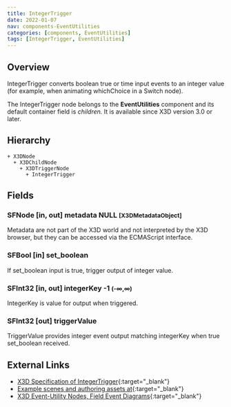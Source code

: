 ```yaml
---
title: IntegerTrigger
date: 2022-01-07
nav: components-EventUtilities
categories: [components, EventUtilities]
tags: [IntegerTrigger, EventUtilities]
---
```

<style>
.post h3 {
  word-spacing: 0.2em;
}
</style>

## Overview

IntegerTrigger converts boolean true or time input events to an integer value (for example, when animating whichChoice in a Switch node).

The IntegerTrigger node belongs to the **EventUtilities** component and its default container field is *children.* It is available since X3D version 3.0 or later.

## Hierarchy

```
+ X3DNode
  + X3DChildNode
    + X3DTriggerNode
      + IntegerTrigger
```

## Fields

### SFNode [in, out] **metadata** NULL <small>[X3DMetadataObject]</small>

Metadata are not part of the X3D world and not interpreted by the X3D browser, but they can be accessed via the ECMAScript interface.

### SFBool [in] **set_boolean**

If set_boolean input is true, trigger output of integer value.

### SFInt32 [in, out] **integerKey** -1 <small>(-∞,∞)</small>

IntegerKey is value for output when triggered.

### SFInt32 [out] **triggerValue**

TriggerValue provides integer event output matching integerKey when true set_boolean received.

## External Links

- [X3D Specification of IntegerTrigger](https://www.web3d.org/documents/specifications/19775-1/V4.0/Part01/components/eventUtilities.html#IntegerTrigger){:target="_blank"}
- [Example scenes and authoring assets at](https://x3dgraphics.com/examples/X3dForWebAuthors/Chapter09-EventUtilitiesScripting){:target="_blank"}
- [X3D Event-Utility Nodes, Field Event Diagrams](https://x3dgraphics.com/examples/X3dForWebAuthors/Chapter09-EventUtilitiesScripting/X3dEventUtilityNodeEventDiagrams.pdf){:target="_blank"}
